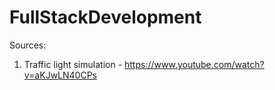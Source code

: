 # FullStackDevelopment
Sources:

1. Traffic light simulation - https://www.youtube.com/watch?v=aKJwLN40CPs
